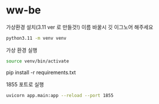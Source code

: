 # ww-be


가상환경 설치(3.11 ver 로 만들것!) 이름 바꿀시 깃 이그노어 해주세요 

```bash
python3.11 -m venv venv
```

가상 환경 실행
```bash
source venv/bin/activate
```
pip install -r requirements.txt



1855 포트로 실행

```bash
uvicorn app.main:app --reload --port 1855
```